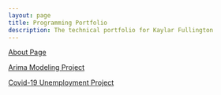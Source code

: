```yaml
---
layout: page
title: Programming Portfolio
description: The technical portfolio for Kaylar Fullington
---
```


[About Page](pages/about.md)

[Arima Modeling Project](pages/arima_modeling.md)

[Covid-19 Unemployment Project](pages/covid_unemployment.md)